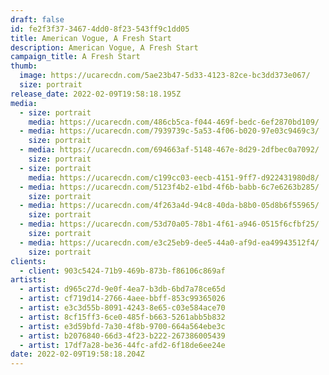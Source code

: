 ```yaml
---
draft: false
id: fe2f3f37-3467-4dd0-8f23-543ff9c1dd05
title: American Vogue, A Fresh Start
description: American Vogue, A Fresh Start
campaign_title: A Fresh Start
thumb:
  image: https://ucarecdn.com/5ae23b47-5d33-4123-82ce-bc3dd373e067/
  size: portrait
release_date: 2022-02-09T19:58:18.195Z
media:
  - size: portrait
    media: https://ucarecdn.com/486cb5ca-f044-469f-bedc-6ef2870bd109/
  - media: https://ucarecdn.com/7939739c-5a53-4f06-b020-97e03c9469c3/
    size: portrait
  - media: https://ucarecdn.com/694663af-5148-467e-8d29-2dfbec0a7092/
    size: portrait
  - size: portrait
    media: https://ucarecdn.com/c199cc03-eecb-4151-9ff7-d922431980d8/
  - media: https://ucarecdn.com/5123f4b2-e1bd-4f6b-babb-6c7e6263b285/
    size: portrait
  - media: https://ucarecdn.com/4f263a4d-94c8-40da-b8b0-05d8b6f55965/
    size: portrait
  - media: https://ucarecdn.com/53d70a05-78b1-4f61-a946-0515f6cfbf25/
    size: portrait
  - media: https://ucarecdn.com/e3c25eb9-dee5-44a0-af9d-ea49943512f4/
    size: portrait
clients:
  - client: 903c5424-71b9-469b-873b-f86106c869af
artists:
  - artist: d965c27d-9e0f-4ea7-b3db-6bd7a78ce65d
  - artist: cf719d14-2766-4aee-bbff-853c99365026
  - artist: e3c3d55b-8091-4243-8e65-c03e584ace70
  - artist: 8cf15ff3-6ce0-485f-b663-5261abb5b832
  - artist: e3d59bfd-7a30-4f8b-9700-664a564ebe3c
  - artist: b2076840-66d3-4f23-b222-267386005439
  - artist: 17df7a28-be36-44fc-afd2-6f18de6ee24e
date: 2022-02-09T19:58:18.204Z
---
```

